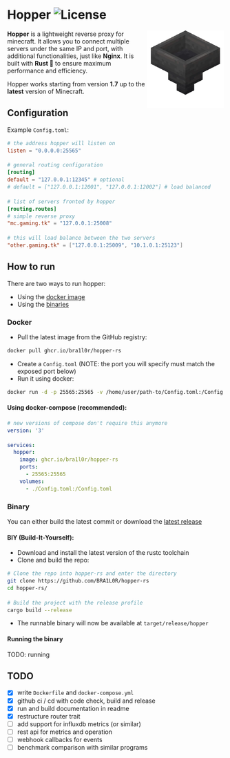 # Hopper ![License](https://img.shields.io/github/license/BRA1L0R/hopper-rs?style=flat-square)

<img src="./.github/hopper.webp" align="right" width="180">

**Hopper** is a lightweight reverse proxy for minecraft. It allows you to connect multiple servers under the same IP and port, with additional functionalities, just like **Nginx**. It is built with **Rust 🦀** to ensure maximum performance and efficiency.

Hopper works starting from version **1.7** up to the **latest** version of Minecraft.

## Configuration

Example `Config.toml`:

```toml
# the address hopper will listen on
listen = "0.0.0.0:25565"

# general routing configuration
[routing]
default = "127.0.0.1:12345" # optional
# default = ["127.0.0.1:12001", "127.0.0.1:12002"] # load balanced

# list of servers fronted by hopper
[routing.routes]
# simple reverse proxy
"mc.gaming.tk" = "127.0.0.1:25008"

# this will load balance between the two servers
"other.gaming.tk" = ["127.0.0.1:25009", "10.1.0.1:25123"]
```

## How to run

There are two ways to run hopper:
- Using the [docker image](#docker)
- Using the [binaries](#binaries)

### Docker

- Pull the latest image from the GitHub registry:
```sh
docker pull ghcr.io/bra1l0r/hopper-rs
```

- Create a `Config.toml` (NOTE: the port you will specify must match the exposed port below)
- Run it using docker:
```sh
docker run -d -p 25565:25565 -v /home/user/path-to/Config.toml:/Config.toml ghcr.io/bra1l0r/hopper-rs
```

#### Using docker-compose **(recommended)**:
```yaml
# new versions of compose don't require this anymore
version: '3'

services:
  hopper:
    image: ghcr.io/bra1l0r/hopper-rs
    ports:
      - 25565:25565
    volumes:
      - ./Config.toml:/Config.toml
```

### Binary

You can either build the latest commit or download the [latest release](https://github.com/BRA1L0R/hopper-rs/releases)

#### BIY (Build-It-Yourself):

- Download and install the latest version of the rustc toolchain
- Clone and build the repo:
```sh
# Clone the repo into hopper-rs and enter the directory
git clone https://github.com/BRA1L0R/hopper-rs
cd hopper-rs/

# Build the project with the release profile
cargo build --release
``` 
- The runnable binary will now be available at `target/release/hopper`

#### Running the binary

TODO: running

## TODO

- [x] write `Dockerfile` and `docker-compose.yml`
- [x] github ci / cd with code check, build and release
- [x] run and build documentation in readme
- [x] restructure router trait
- [ ] add support for influxdb metrics (or similar)
- [ ] rest api for metrics and operation
- [ ] webhook callbacks for events
- [ ] benchmark comparison with similar programs
